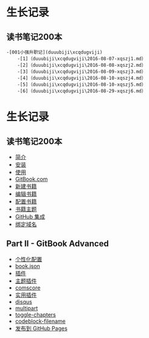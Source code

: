 

# 生长记录

## 读书笔记200本
    -[001小强升职记](duuubiji\xcqdugviji)
        -[1]（duuubiji\xcqdugviji\2016-08-07-xqszj1.md）
        -[2]（duuubiji\xcqdugviji\2016-08-08-xqszj2.md）
        -[3]（duuubiji\xcqdugviji\2016-08-09-xqszj3.md） 
        -[4]（duuubiji\xcqdugviji\2016-08-10-xqszj4.md）
        -[5]（duuubiji\xcqdugviji\2016-08-10-xqszj5.md）
        -[6]（duuubiji\xcqdugviji\2016-08-29-xqszj6.md）



# 生长记录

## 读书笔记200本
* [简介](introduction/README.md)
* [安装](installation/README.md)
* [使用](basic-usage/README.md)
* [GitBook.com](gitbook.com/README.md)
* [新建书籍](gitbook.com/newbook.md)
* [编辑书籍](gitbook.com/edit.md)
* [配置书籍](gitbook.com/config.md)
* [书籍主题](gitbook.com/config/theme.md)
* [GitHub 集成](gitbook.com/config/github.md)
* [绑定域名](gitbook.com/config/domain.md)
## Part II - GitBook Advanced
* [个性化配置](customize/README.md)
* [book.json](customize/book.json.md)
* [插件](plugins/README.md)
* [主题插件](plugins/theme/README.md)
* [comscore](plugins/theme/comscore.md)
* [实用插件](plugins/functional/README.md)
* [disqus](plugins/functional/disqus.md)
* [multipart](plugins/functional/multipart.md)
* [toggle-chapters](plugins/functional/toggle-chapters.md)
* [codeblock-filename](plugins/functional/codeblock-filename.md)
* [发布到 GitHub Pages](github-pages/README.md)
